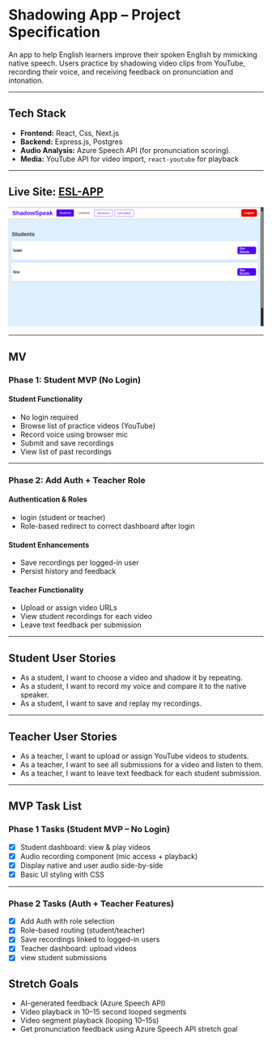 # Shadowing App – Project Specification

An app to help English learners improve their spoken English by mimicking native speech. Users practice by shadowing video clips from YouTube, recording their voice, and receiving feedback on pronunciation and intonation.

---

## Tech Stack

- **Frontend:** React, Css, Next.js
- **Backend:** Express.js, Postgres
- **Audio Analysis:** Azure Speech API (for pronunciation scoring).
- **Media:** YouTube API for video import, `react-youtube` for playback

---

## Live Site: [ESL-APP](shadowing-app-spec.vercel.app)

![App image](./frontend/public/images/eslApp.png)

---

## MV

### Phase 1: Student MVP (No Login)

#### Student Functionality

- No login required
- Browse list of practice videos (YouTube)
- Record voice using browser mic
- Submit and save recordings
- View list of past recordings

---

### Phase 2: Add Auth + Teacher Role

#### Authentication & Roles

- login (student or teacher)
- Role-based redirect to correct dashboard after login

#### Student Enhancements

- Save recordings per logged-in user
- Persist history and feedback

#### Teacher Functionality

- Upload or assign video URLs
- View student recordings for each video
- Leave text feedback per submission

---

## Student User Stories

- As a student, I want to choose a video and shadow it by repeating.
- As a student, I want to record my voice and compare it to the native speaker.
- As a student, I want to save and replay my recordings.

---

## Teacher User Stories

- As a teacher, I want to upload or assign YouTube videos to students.
- As a teacher, I want to see all submissions for a video and listen to them.
- As a teacher, I want to leave text feedback for each student submission.

---

## MVP Task List

### Phase 1 Tasks (Student MVP – No Login)

- [x] Student dashboard: view & play videos
- [x] Audio recording component (mic access + playback)
- [x] Display native and user audio side-by-side
- [x] Basic UI styling with CSS

---

### Phase 2 Tasks (Auth + Teacher Features)

- [x] Add Auth with role selection
- [x] Role-based routing (student/teacher)
- [x] Save recordings linked to logged-in users
- [x] Teacher dashboard: upload videos
- [x] view student submissions

## Stretch Goals

- AI-generated feedback (Azure Speech API)
- Video playback in 10–15 second looped segments
- Video segment playback (looping 10–15s)
- Get pronunciation feedback using Azure Speech API stretch goal
